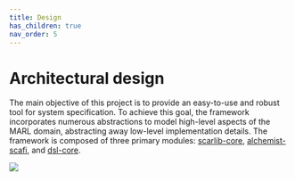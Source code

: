 ```yaml
---
title: Design
has_children: true
nav_order: 5
---
```


# Architectural design

The main objective of this project is to provide an easy-to-use and robust tool for system specification.
To achieve this goal, the framework incorporates numerous abstractions to model high-level aspects of the MARL domain, abstracting away low-level implementation details. The framework is composed of three primary modules: [scarlib-core](./scarlib-core), [alchemist-scafi](./alchemist-scafi), and [dsl-core](./dsl-core).

![](https://i.imgur.com/T1P6qVT.png)
